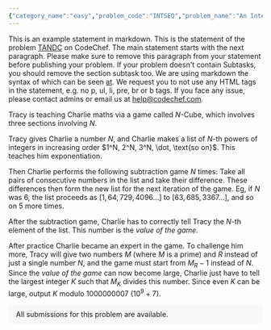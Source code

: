 ```yaml
---
{"category_name":"easy","problem_code":"INTSEQ","problem_name":"An Interesting Sequence","problemComponents":{"constraints":"- $1 \\leq T \\leq 5000$\n- $1 \\leq K \\leq 10^9$","constraintsState":true,"subtasks":"","subtasksState":true,"inputFormat":"- The first line of input contains an integer $T$, denoting the number of test cases. The description of $T$ test cases follows.\n- Each test case consists of a single line of input, which contains a single integer $K$.","inputFormatState":true,"outputFormat":"- For each test case, print a new line containing one integer — the **maximum** length of an *interesting* sequence for a given value of $K$.","outputFormatState":true,"sampleTestCases":{"0":{"id":1,"input":"2\n8\n4","output":"3\n2","explanation":"**Test Case $1$:** Consider the sequence $A = [4, 2, 1]$. $S = [4, 4 + 2, 4 + 2 + 1] = [4, 6, 7]$. \nThe sum of the corresponding elements of $A$ and $S$ are $4 + 4 = 8$, $2 + 6 = 8$ and $1 + 7 = 8$. Thus $A$ is an interesting sequence of size $3$.  \n\n**Test Case $2$:** Consider the sequence $A = [2, 1]$. $S = [2, 2 + 1] = [2, 3]$. \nThe sum of the corresponding elements of $A$ and $S$ are $2 + 2 = 4$ and $1 + 3 = 4$. Thus $A$ is an interesting sequence of size $2$.\n\nIt\u0027s guaranteed that, in both examples above, there doesn\u0027t exist a longer sequence satisfying the problem constraints.","isDeleted":false}}},"video_editorial_url":"https://youtu.be/Jc-BuuKNHto","languages_supported":{"0":"CPP14","1":"C","2":"JAVA","3":"PYTH 3.6","4":"CPP17","5":"PYTH","6":"PYP3","7":"CS2","8":"ADA","9":"PYPY","10":"TEXT","11":"PAS fpc","12":"NODEJS","13":"RUBY","14":"PHP","15":"GO","16":"HASK","17":"TCL","18":"PERL","19":"SCALA","20":"LUA","21":"kotlin","22":"BASH","23":"JS","24":"LISP sbcl","25":"rust","26":"PAS gpc","27":"BF","28":"CLOJ","29":"R","30":"D","31":"CAML","32":"FORT","33":"ASM","34":"swift","35":"FS","36":"WSPC","37":"LISP clisp","38":"SQL","39":"SCM guile","40":"PERL6","41":"ERL","42":"CLPS","43":"ICK","44":"NICE","45":"PRLG","46":"ICON","47":"COB","48":"SCM chicken","49":"PIKE","50":"SCM qobi","51":"ST","52":"SQLQ","53":"NEM"},"max_timelimit":1,"source_sizelimit":50000,"problem_author":"utkarsh_adm","problem_tester":"aryanc403","date_added":"11-01-2022","tags":{"0":"simple","1":"start22","2":"utkarsh_adm"},"problem_difficulty_level":"Unavailable","best_tag":"","editorial_url":"https://discuss.codechef.com/problems/INTSEQ","time":{"view_start_date":1642613400,"submit_start_date":1642613400,"visible_start_date":1642613400,"end_date":1735669800},"is_direct_submittable":false,"problemDiscussURL":"https://discuss.codechef.com/search?q=INTSEQ","is_proctored":false,"visitedContests":{},"layout":"problem"}
---
```

This is an example statement in markdown. This is the statement of the problem [TANDC](https://codechef.com/problems/TANDC) on CodeChef. The main statement starts with the next paragraph. Please make sure to remove this paragraph from your statement before publishing your problem. If your problem doesn't contain Subtasks, you should remove the section subtask too. We are using markdown the syntax of which can be seen [at](https://github.com/showdownjs/showdown/wiki/Showdown's-Markdown-syntax). We request you to not use any HTML tags in the statement, e.g. no p, ul, li, pre, br or b tags. If you face any issue, please contact admins or email us at help@codechef.com.

Tracy is teaching Charlie maths via a game called $N$-Cube, which involves three sections involving $N$.

Tracy gives Charlie a number $N$, and Charlie makes a list of $N$-th powers of integers in increasing order $1^N, 2^N, 3^N, \dot, \text{so on}$. This teaches him exponentiation.

Then Charlie performs the following subtraction game $N$ times: Take all pairs of consecutive numbers in the list and take their difference. These differences then form the new list for the next iteration of the game. Eg, if $N$ was 6, the list proceeds as $[1, 64, 729, 4096 ... ]$ to $[63, 685, 3367 ...]$, and so on $5$ more times.

After the subtraction game, Charlie has to correctly tell Tracy the $N$-th element of the list. This number is the *value of the game*.

After practice Charlie became an expert in the game. To challenge him more, Tracy will give two numbers $M$ (where $M$ is a prime) and $R$ instead of just a single number $N$, and the game must start from $M_R - 1$ instead of $N$. Since the *value of the game* can now become large, Charlie just have to tell the largest integer $K$ such that $M_K$ divides this number. Since even $K$ can be large, output $K$ modulo 1000000007 ($10^9 + 7$).

<aside style='background: #f8f8f8;padding: 10px 15px;'><div>All submissions for this problem are available.</div></aside>